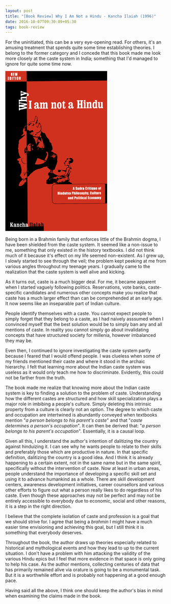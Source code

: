```yaml
---
layout: post
title: "[Book Review] Why I Am Not a Hindu - Kancha Ilaiah (1996)"
date: 2016-10-07T09:30:09+05:30
tags: book-review
---
```


For the uninitiated, this can be a very eye-opening read.
For others, it's an amusing treatment that spends quite some time establishing theories.
I belong to the former category and I concede that this book made me look more closely at the caste system in India; something that I'd managed to ignore for quite some time now.

![Why I am not a Hindu - Kancha Ilaiah (1996)](/img/book-cover-why-i-am-not-a-hindu-kancha-ilaiah-1996.jpg 'Why I am not a Hindu - Kancha Ilaiah (1996)')

<!--
I think I have been fortunate to be born in a family that can actually process all these things rationally rather than dogmatically.
All the above things may have come about as a result of whatever influence, but in the end I think we've come out better than our colleagues.
-->

Being born in a Brahmin family that enforces little of the Brahmin dogma, I have been shielded from the caste system.
It seemed like a non-issue to me, something that only existed in the history textbooks.
I did not think much of it because it's effect on my life seemed non-existent.
As I grew up, I slowly started to see through the veil; the problem kept peeking at me from various angles throughout my teenage years.
I gradually came to the realization that the caste system is well alive and kicking.


<!--
I never knew my caste until I was 15 years of age.
I never knew what to answer when someone asked me, "Are you a brahmin?".
Once I realized that I was a _brahmin_ too, I still felt proud of the fact that we consumed meat and alcohol.
I used to feel a rush when people asked with awe, "How can you eat meat even when you're a Brahmin?".
I felt a sort of pseudo-progressive superiority when I answered such questions.
-->

<!--
Even though (I think) my family does not explicitly 'participate' in propogating the Hindutva agenda, we very much belong to the community that benefits from it's apparent hegemony that the author mentions so frequently.
-->

As it turns out, caste is a much bigger deal.
For me, it became apparent when I started vaguely following politics.
Reservations, vote banks, caste-specific candidates and numerous other concepts make you realize that caste has a much larger effect than can be comprehended at an early age.
It now seems like an inseparable part of Indian culture.

People identify themselves with a caste.
You cannot expect people to simply forget that they belong to a caste, as I had naively asssumed when I convinced myself that the best solution would be to simply ban any and all mentions of caste.
In reality you cannot simply go about invalidating concepts that have structured society for millenia, however imbalanced they may be.

Even then, I continued to ignore investigating the caste system partly because I feared that I would offend people.
I was clueless when some of my friends mentioned their caste and where it stood in the archaic hierarchy.
I felt that learning more about the Indian caste system was useless as it would only teach me how to discriminate.
Evidently, this could not be farther from the truth.

The book made me realize that knowing more about the Indian caste system is key to finding a solution to the problem of caste.
Understanding how the different castes are structured and how skill specialization plays a major role in imbibing a people's culture.
Simply deleting this intrinsic property from a culture is clearly not an option.
The degree to which caste and occupation are intertwined is abundantly conveyed when textbooks mention "_a person belongs to his parent's caste_" and that "_caste determines a person's occupation_".
It can then be derived that: "_a person belongs to his parent's occupation_".
Essentially, it is a causal loop.

<!--I also see why this thought can come naturally to _brahmins_ because as the author accuses so abundantly: we're simply not used to physical labour.
Hence we see no problem in disassociating ourselves from a specific caste based profession, simply because we do not have one.
This is completely opposite to the skill based lifestyle the 'dalitbahujans' are used to.
Their whole culture revolves around their skills and occupation.
Asking them to get rid of their caste is like asking a weaver to stop working entirely.
-->

<!--
> It is unnatural for a section of human beings to acquire the role of anti-thesis and continue to play the role always. 
> It is realistic and natural that all human beings become thesis and confront nature as their anti-thesis.
> - p.112 (2nd ed.)
-->

Given all this, I understand the author's intention of dalitizing the country against hinduizing it.
I can see why he wants people to relate to their skills and preferably those which are productive in nature.
In that specific definition, dalitizing the country is a good idea.
And I think it is already happening to a certain extent, not in the same name but in the same spirit, specifically without the intervention of caste.
Now at least in urban areas, people understand the importance of developing a specific skill set and using it to advance humankind as a whole.
There are skill development centers, awareness development initiatives, career counsellors and various other efforts to figure out what a person really likes to do regardless of his caste.
Even though these approaches may not be perfect and may not be entirely accessible to everybody due to economic, social and other reasons, it is a step in the right direction.

I believe that the complete isolation of caste and profession is a goal that we should strive for.
I agree that being a _brahmin_ I might have a much easier time envisioning and achieving this goal, but I still think it is something that everybody deserves.

<!--
In a typical _brahmin_ fashion, I've been taught from my childhood that maintaining a work/home balance is of prime importance.
I should never let my work take over the priorities at home and I must limit my work to the minimum that is needed to maintain an income. 
This is opposite to the skill focused attitude that is now considered a more fruitful way to live by many people, including me.
-->


Throughout the book, the author draws up theories especially related to historical and mythological events and how they lead to up to the current situation.
I don't have a problem with him attacking the validity of the various Hindu epics but I feel that more evidence in that space is only going to help his case.
As the author mentions, collecting centuries of data that has primarily remained alive via orature is going to be a monumental task.
But it is a worthwhile effort and is probably not happening at a good enough pace.

Having said all the above, I think one should keep the author's bias in mind when examining the claims made in the book.
